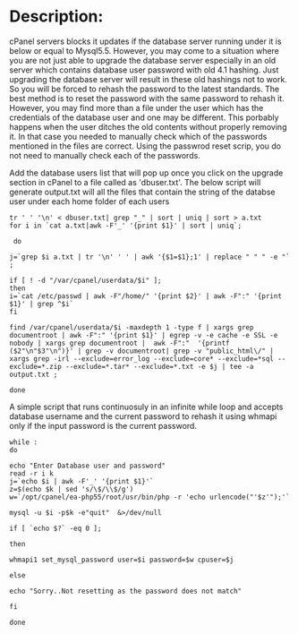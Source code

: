 Description:
===========

cPanel servers blocks it updates if the database server running under it is below or equal to Mysql5.5. 
However, you may come to a situation where you are not just able to upgrade the database server especially
in an old server which contains database user password with old 4.1 hashing. Just upgrading the database 
server will result in these old hashings not to work. So you will be forced to rehash the password to the 
latest standards. The best method is to reset the password with the same password to rehash it. However, you may find more than a file under the user which has the credentials of the database user and one may be different. This porbably happens when the user ditches the old contents without properly removing it. In that case you needed to manually check which of the passwords mentioned in the files are correct. Using the passwrod reset scrip, you do not need to manually check each of the passwords. 

Add the database users list that will pop up once you click on the upgrade section in cPanel to a file called as 'dbuser.txt'. The below script will generate output.txt will all the files that contain the string of the databse user under each home folder of each users 

```
tr ' ' '\n' < dbuser.txt| grep "_" | sort | uniq | sort > a.txt
for i in `cat a.txt|awk -F'_' '{print $1}' | sort | uniq`;

 do

j=`grep $i a.txt | tr '\n' ' ' | awk '{$1=$1};1' | replace " " " -e "` ;

if [ ! -d "/var/cpanel/userdata/$i" ];
then
i=`cat /etc/passwd | awk -F"/home/" '{print $2}' | awk -F":" '{print $1}' | grep ^$i`
fi

find /var/cpanel/userdata/$i -maxdepth 1 -type f | xargs grep documentroot | awk -F":" '{print $1}' | egrep -v -e cache -e SSL -e nobody | xargs grep documentroot |  awk -F":"  '{printf ($2"\n"$3"\n")}' | grep -v documentroot| grep -v "public_html\/" | xargs grep -irl --exclude=error_log --exclude=core* --exclude=*sql --exclude=*.zip --exclude=*.tar* --exclude=*.txt -e $j | tee -a output.txt ;

done
```

A simple script that runs continuosuly in an infinite while loop and accepts database username and the current password to rehash it using whmapi only if the input password is the current password.

```
while :
do

echo "Enter Database user and password"
read -r i k
j=`echo $i | awk -F'_' '{print $1}'`
z=$(echo $k | sed 's/\$/\\$/g')
w=`/opt/cpanel/ea-php55/root/usr/bin/php -r 'echo urlencode("'$z'");'`

mysql -u $i -p$k -e"quit"  &>/dev/null

if [ `echo $?` -eq 0 ];

then

whmapi1 set_mysql_password user=$i password=$w cpuser=$j

else

echo "Sorry..Not resetting as the password does not match"

fi

done
```
